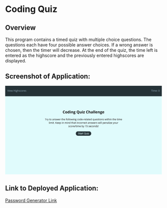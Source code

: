 # Coding Quiz

## Overview

This program contains a timed quiz with multiple choice questions. The questions each have four possible answer choices. If a wrong answer is chosen, then the timer will decrease. At the end of the quiz, the time left is entered as the highscore and the previously entered highscores are displayed.

## Screenshot of Application:

![html screenshot.](./assets/images/Screenshot%20(23).png)

## Link to Deployed Application:

[Password Generator Link](https://madalynmm.github.io/module-3-challenge/)